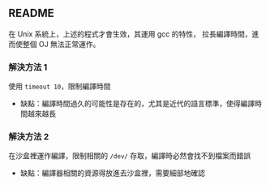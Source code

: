 ## README ##

在 Unix 系統上，上述的程式才會生效，其運用 gcc 的特性，
拉長編譯時間，進而使整個 OJ 無法正常運作。

### 解決方法 1 ###

使用 `timeout 10`，限制編譯時間

* 缺點：編譯時間過久的可能性是存在的，尤其是近代的語言標準，使得編譯時間越來越長

### 解決方法 2 ###

在沙盒裡運作編譯，限制相關的 `/dev/` 存取，編譯時必然會找不到檔案而錯誤

* 缺點：編譯器相關的資源得放進去沙盒裡，需要細部地確認
